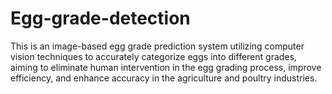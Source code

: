 # Egg-grade-detection
This is an image-based egg grade prediction system utilizing computer vision techniques to accurately categorize eggs into different grades, aiming to eliminate human intervention in the egg grading process, improve efficiency, and enhance accuracy in the agriculture and poultry industries.
